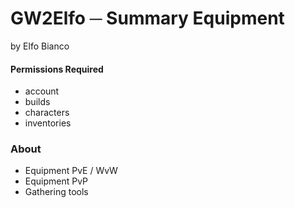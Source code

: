 # GW2Elfo ─ Summary Equipment
by Elfo Bianco

#### Permissions Required
* account
* builds
* characters
* inventories

### About
* Equipment PvE / WvW
* Equipment PvP
* Gathering tools

